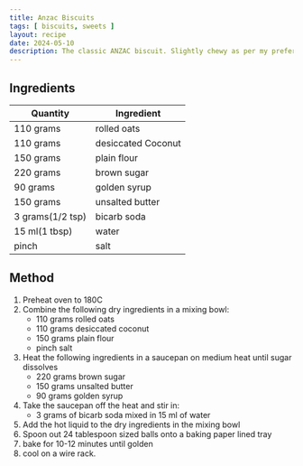```yaml
---
title: Anzac Biscuits
tags: [ biscuits, sweets ]
layout: recipe
date: 2024-05-10
description: The classic ANZAC biscuit. Slightly chewy as per my preference.
---
```

## Ingredients

|Quantity|Ingredient
|-|-
|110 grams|rolled oats
|110 grams|desiccated Coconut
|150 grams|plain flour
|220 grams|brown sugar
|90 grams|golden syrup
|150 grams|unsalted butter
|3 grams(1/2 tsp)|bicarb soda
|15 ml(1 tbsp)|water
|pinch|salt
## Method

1. Preheat oven to 180C
2. Combine the following dry ingredients in a mixing bowl:
    - 110 grams rolled oats
    - 110 grams desiccated coconut
    - 150 grams plain flour
    - pinch salt
3. Heat the following ingredients in a saucepan on medium heat until sugar dissolves
    - 220 grams brown sugar
    - 150 grams unsalted butter
    - 90 grams golden syrup
4. Take the saucepan off the heat and stir in:
    - 3 grams of bicarb soda mixed in 15 ml of water
5. Add the hot liquid to the dry ingredients in the mixing bowl
6. Spoon out 24 tablespoon sized balls onto a baking paper lined tray
7. bake for 10-12 minutes until golden
9. cool on a wire rack.
